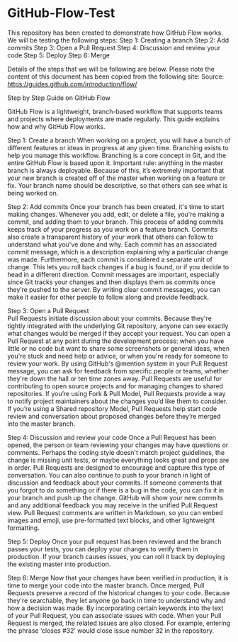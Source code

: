 # GitHub-Flow-Test
This repository has been created to demonstrate how GitHub Flow works. 
We will be testing the following steps:
Step 1: Creating a branch
Step 2: Add commits
Step 3: Open a Pull Request
Step 4: Discussion and review your code
Step 5: Deploy
Step 6: Merge

Details of the steps that we will be following are below. Please note the content of this document has been copied from the following site: 
Source: https://guides.github.com/introduction/flow/  

Step by Step Guide on GitHub Flow 

GitHub Flow is a lightweight, branch-based workflow that supports teams and projects where deployments are made regularly. This guide explains how and why GitHub Flow works.

Step 1: Create a branch 
When working on a project, you will have a bunch of different features or ideas in progress at any given time. Branching exists to help you manage this workflow. 
Branching is a core concept in Git, and the entire GitHub Flow is based upon it. Important rule: anything in the master branch is always deployable. Because of this, it’s extremely important that your new branch is created off of the master when working on a feature or fix. Your branch name should be descriptive, so that others can see what is being worked on. 

Step 2: Add commits 
Once your branch has been created, it's time to start making changes. Whenever you add, edit, or delete a file, you're making a commit, and adding them to your branch. This process of adding commits keeps track of your progress as you work on a feature branch.
Commits also create a transparent history of your work that others can follow to understand what you've done and why. Each commit has an associated commit message, which is a description explaining why a particular change was made. Furthermore, each commit is considered a separate unit of change. This lets you roll back changes if a bug is found, or if you decide to head in a different direction.
Commit messages are important, especially since Git tracks your changes and then displays them as commits once they’re pushed to the server. By writing clear commit messages, you can make it easier for other people to follow along and provide feedback. 

Step 3: Open a Pull Request  
Pull Requests initiate discussion about your commits. Because they're tightly integrated with the underlying Git repository, anyone can see exactly what changes would be merged if they accept your request.
You can open a Pull Request at any point during the development process: when you have little or no code but want to share some screenshots or general ideas, when you're stuck and need help or advice, or when you're ready for someone to review your work. By using GitHub's @mention system in your Pull Request message, you can ask for feedback from specific people or teams, whether they're down the hall or ten time zones away.
Pull Requests are useful for contributing to open source projects and for managing changes to shared repositories. If you’re using Fork & Pull Model, Pull Requests provide a way to notify project maintainers about the changes you’d like them to consider. If you’re using a Shared repository Model, Pull Requests help start code review and conversation about proposed changes before they’re merged into the master branch. 

Step 4: Discussion and review your code
Once a Pull Request has been opened, the person or team reviewing your changes may have questions or comments. Perhaps the coding style doesn't match project guidelines, the change is missing unit tests, or maybe everything looks great and props are in order. Pull Requests are designed to encourage and capture this type of conversation.
You can also continue to push to your branch in light of discussion and feedback about your commits. If someone comments that you forgot to do something or if there is a bug in the code, you can fix it in your branch and push up the change. GitHub will show your new commits and any additional feedback you may receive in the unified Pull Request view.
Pull Request comments are written in Markdown, so you can embed images and emoji, use pre-formatted text blocks, and other lightweight formatting. 

Step 5: Deploy
Once your pull request has been reviewed and the branch passes your tests, you can deploy your changes to verify them in production. If your branch causes issues, you can roll it back by deploying the existing master into production.

Step 6: Merge
Now that your changes have been verified in production, it is time to merge your code into the master branch. Once merged, Pull Requests preserve a record of the historical changes to your code. Because they're searchable, they let anyone go back in time to understand why and how a decision was made.
By incorporating certain keywords into the text of your Pull Request, you can associate issues with code. When your Pull Request is merged, the related issues are also closed. For example, entering the phrase ‘closes #32’ would close issue number 32 in the repository. 


